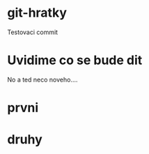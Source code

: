 git-hratky
==========

Testovaci commit

Uvidime co se bude dit
======================

No a ted neco noveho....

# prvni
# druhy
